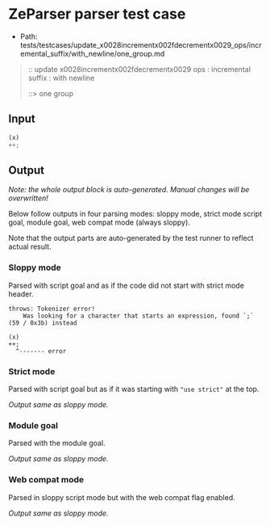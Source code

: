 # ZeParser parser test case

- Path: tests/testcases/update_x0028incrementx002fdecrementx0029_ops/incremental_suffix/with_newline/one_group.md

> :: update x0028incrementx002fdecrementx0029 ops : incremental suffix : with newline
>
> ::> one group

## Input

`````js
(x)
++;
`````

## Output

_Note: the whole output block is auto-generated. Manual changes will be overwritten!_

Below follow outputs in four parsing modes: sloppy mode, strict mode script goal, module goal, web compat mode (always sloppy).

Note that the output parts are auto-generated by the test runner to reflect actual result.

### Sloppy mode

Parsed with script goal and as if the code did not start with strict mode header.

`````
throws: Tokenizer error!
    Was looking for a character that starts an expression, found `;` (59 / 0x3b) instead

(x)
++;
  ^------- error
`````

### Strict mode

Parsed with script goal but as if it was starting with `"use strict"` at the top.

_Output same as sloppy mode._

### Module goal

Parsed with the module goal.

_Output same as sloppy mode._

### Web compat mode

Parsed in sloppy script mode but with the web compat flag enabled.

_Output same as sloppy mode._
